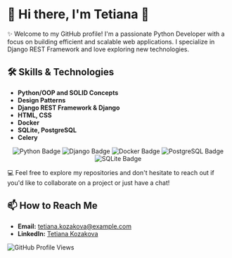 
# 🌟 Hi there, I'm Tetiana 👋

✨ Welcome to my GitHub profile! I'm a passionate Python Developer with a focus on building efficient and scalable web applications. I specialize in Django REST Framework and love exploring new technologies.


## 🛠️ Skills & Technologies
- **Python/OOP and SOLID Concepts**
- **Design Patterns**
- **Django REST Framework & Django**
- **HTML, CSS**
- **Docker**
- **SQLite, PostgreSQL**
- **Celery**

<p align="center">
  <img src="https://img.shields.io/badge/Python-3776AB?style=for-the-badge&logo=python&logoColor=white" alt="Python Badge" />
  <img src="https://img.shields.io/badge/Django-092D44?style=for-the-badge&logo=django&logoColor=white" alt="Django Badge" />
  <img src="https://img.shields.io/badge/Docker-2496ED?style=for-the-badge&logo=docker&logoColor=white" alt="Docker Badge" />
  <img src="https://img.shields.io/badge/PostgreSQL-4169E1?style=for-the-badge&logo=postgresql&logoColor=white" alt="PostgreSQL Badge" />
  <img src="https://img.shields.io/badge/SQLite-003B57?style=for-the-badge&logo=sqlite&logoColor=white" alt="SQLite Badge" />
</p>


💻 Feel free to explore my repositories and don't hesitate to reach out if you'd like to collaborate on a project or just have a chat!

## 📫 How to Reach Me

- **Email:** tetiana.kozakova@example.com
- **LinkedIn:** [Tetiana Kozakova](https://www.linkedin.com/in/tetianakozakova)

![GitHub Profile Views](https://komarev.com/ghpvc/?username=tetiana-kozakova&color=blue)
<!--
**kleotan901/kleotan901** is a ✨ _special_ ✨ repository because its `README.md` (this file) appears on your GitHub profile.

Here are some ideas to get you started:

- 🔭 I’m currently working on ...
- 🌱 I’m currently learning ...
- 👯 I’m looking to collaborate on ...
- 🤔 I’m looking for help with ...
- 💬 Ask me about ...
- 📫 How to reach me: ...
- 😄 Pronouns: ...
- ⚡ Fun fact: ...
-->
